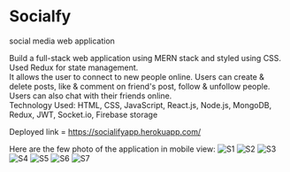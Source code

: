 # Socialfy
social media web application

Build a full-stack web application using MERN stack and styled using CSS. Used Redux for state management.       
It allows the user to connect to new people online. Users can create & delete posts, like & comment on friend's post, follow & unfollow people. Users can also chat with their friends online.   
Technology Used: HTML, CSS, JavaScript, React.js, Node.js, MongoDB, Redux, JWT, Socket.io, Firebase storage

Deployed  link = https://socialifyapp.herokuapp.com/

Here are the few photo of the application in mobile view: 
![S1](https://user-images.githubusercontent.com/66094890/208282679-5d612bdb-98ab-4080-ba27-94ad87b456f8.jpeg)
![S2](https://user-images.githubusercontent.com/66094890/208282695-134b44e4-a810-409b-b9af-be24836ba5f9.jpeg)
![S3](https://user-images.githubusercontent.com/66094890/208282697-5cfa893e-2451-425a-b034-ff60b5170866.jpeg)
![S4](https://user-images.githubusercontent.com/66094890/208282699-af09c2de-ee8c-429e-9223-8fa93ba71cb8.jpeg)
![S5](https://user-images.githubusercontent.com/66094890/208282702-02c53358-c07e-4e05-96c2-dfba755fc36b.jpeg)
![S6](https://user-images.githubusercontent.com/66094890/208282707-3a9eab78-4995-44f1-a368-555aa826edcd.jpeg)
![S7](https://user-images.githubusercontent.com/66094890/208282708-5433e8b4-72f9-4aa6-a9d2-33642c213c48.jpeg)
